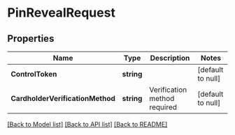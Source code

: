 # PinRevealRequest

## Properties
Name | Type | Description | Notes
------------ | ------------- | ------------- | -------------
**ControlToken** | **string** |  | [default to null]
**CardholderVerificationMethod** | **string** | Verification method required | [default to null]

[[Back to Model list]](../README.md#documentation-for-models) [[Back to API list]](../README.md#documentation-for-api-endpoints) [[Back to README]](../README.md)


